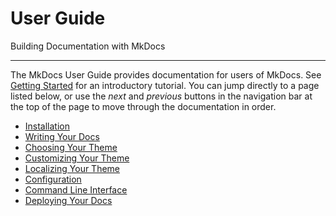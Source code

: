 # User Guide

Building Documentation with MkDocs

---

The MkDocs User Guide provides documentation for users of MkDocs. See
[Getting Started] for an introductory tutorial. You can jump directly to a
page listed below, or use the *next* and *previous* buttons in the navigation
bar at the top of the page to move through the documentation in order.

- [Installation](installation.md)
- [Writing Your Docs](writing-your-docs.md)
- [Choosing Your Theme](choosing-your-theme.md)
- [Customizing Your Theme](customizing-your-theme.md)
- [Localizing Your Theme](localizing-your-theme.md)
- [Configuration](configuration.md)
- [Command Line Interface](cli.md)
- [Deploying Your Docs](deploying-your-docs.md)

[Getting Started]: ../getting-started.md
